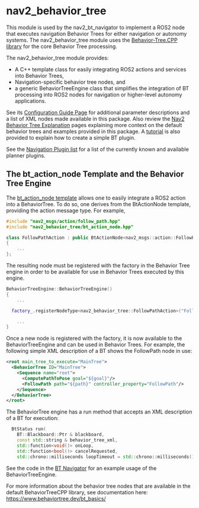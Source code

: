 # nav2_behavior_tree

This module is used by the nav2_bt_navigator to implement a ROS2 node that executes navigation Behavior Trees for either navigation or autonomy systems. The nav2_behavior_tree module uses the [Behavior-Tree.CPP library](https://github.com/BehaviorTree/BehaviorTree.CPP) for the core Behavior Tree processing.

The nav2_behavior_tree module provides:
* A C++ template class for easily integrating ROS2 actions and services into Behavior Trees,
* Navigation-specific behavior tree nodes, and
* a generic BehaviorTreeEngine class that simplifies the integration of BT processing into ROS2 nodes for navigation or higher-level autonomy applications.

See its [Configuration Guide Page](https://navigation.ros.org/configuration/packages/configuring-bt-xml.html) for additional parameter descriptions and a list of XML nodes made available in this package. Also review the [Nav2 Behavior Tree Explanation](https://navigation.ros.org/behavior_trees/index.html) pages explaining more context on the default behavior trees and examples provided in this package. A [tutorial](https://navigation.ros.org/plugin_tutorials/docs/writing_new_bt_plugin.html) is also provided to explain how to create a simple BT plugin.

See the [Navigation Plugin list](https://navigation.ros.org/plugins/index.html) for a list of the currently known and available planner plugins. 

## The bt_action_node Template and the Behavior Tree Engine

The [bt_action_node template](include/nav2_behavior_tree/bt_action_node.hpp) allows one to easily integrate a ROS2 action into a BehaviorTree. To do so, one derives from the BtActionNode template, providing the action message type. For example,

```C++
#include "nav2_msgs/action/follow_path.hpp"
#include "nav2_behavior_tree/bt_action_node.hpp"

class FollowPathAction : public BtActionNode<nav2_msgs::action::FollowPath>
{
    ...
};
```

The resulting node must be registered with the factory in the Behavior Tree engine in order to be available for use in Behavior Trees executed by this engine.

```C++
BehaviorTreeEngine::BehaviorTreeEngine()
{
    ...

  factory_.registerNodeType<nav2_behavior_tree::FollowPathAction>("FollowPath");

    ...
}
```

Once a new node is registered with the factory, it is now available to the BehaviorTreeEngine and can be used in Behavior Trees. For example, the following simple XML description of a BT shows the FollowPath node in use:

```XML
<root main_tree_to_execute="MainTree">
  <BehaviorTree ID="MainTree">
    <Sequence name="root">
      <ComputePathToPose goal="${goal}"/>
      <FollowPath path="${path}" controller_property="FollowPath"/>
    </Sequence>
  </BehaviorTree>
</root>
```
The BehaviorTree engine has a run method that accepts an XML description of a BT for execution:

```C++
  BtStatus run(
    BT::Blackboard::Ptr & blackboard,
    const std::string & behavior_tree_xml,
    std::function<void()> onLoop,
    std::function<bool()> cancelRequested,
    std::chrono::milliseconds loopTimeout = std::chrono::milliseconds(10));
```

See the code in the [BT Navigator](../nav2_bt_navigator/src/bt_navigator.cpp) for an example usage of the BehaviorTreeEngine.

For more information about the behavior tree nodes that are available in the default BehaviorTreeCPP library, see documentation here: https://www.behaviortree.dev/bt_basics/
